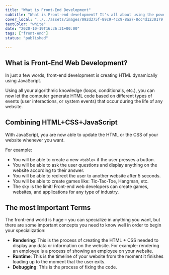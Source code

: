```yaml
---
title: "What is Front-End Development"
subtitle: "What is Front-end development? It's all about using the power of code to generate HTML and CSS dynamically. Let the computer code while you sleep."
cover_local: "../../assets/images/092d375f-89c9-4cc9-8aa7-8cc4d1230179.jpeg"
textColor: "white"
date: "2020-10-19T16:36:31+00:00"
tags: ["front-end"]
status: "published"

---
```


## What is Front-End Web Development?

In just a few words, front-end development is creating HTML dynamically using JavaScript.

Using all your algorithmic knowledge (loops, conditionals, etc.), you can now let the computer generate HTML code based on different types of events (user interactions, or system events) that occur during the life of any website.

## Combining HTML+CSS+JavaScript

With JavaScript, you are now able to update the HTML or the CSS of your website whenever you want.

For example:

+ You will be able to create a new `<table>` if the user presses a button.
+ You will be able to ask the user questions and display anything on the website according to their answer.
+ You will be able to redirect the user to another website after 5 seconds.
+ You will be able to create games like: Tic-Tac-Toe, Hangman, etc.
+ The sky is the limit! Front-end web developers can create games, websites, and applications for any type of industry.

## The most Important Terms

The front-end world is huge – you can specialize in anything you want, but there are some important concepts you need to know well in order to begin your specialization:

+ **Rendering**: This is the process of creating the HTML + CSS needed to display any data or information on the website.  For example: rendering an employee is a process of showing an employee on your website.
+ **Runtime**: This is the timeline of your website from the moment it finishes loading up to the moment that the user exits.
+ **Debugging**: This is the process of fixing the code.
  
  




